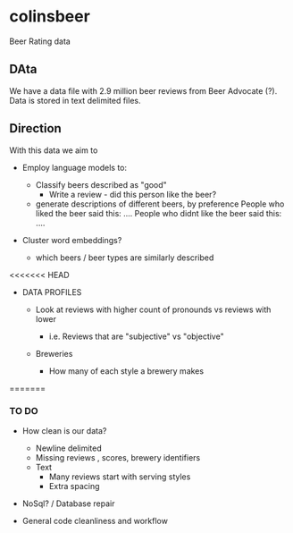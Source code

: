 # colinsbeer

Beer Rating data


## DAta

We have a data file with 2.9 million beer reviews from Beer Advocate (?). Data is stored in text delimited files. 


## Direction
With this data we aim to

- Employ language models to: 
    - Classify beers described as "good"
        - Write a review - did this person like the beer?
    - generate descriptions of different beers, by preference
        People who liked the beer said this: ....
        People who didnt like the beer said this: ....


- Cluster word embeddings?
    - which beers / beer types are similarly described


<<<<<<< HEAD
- DATA PROFILES
    - Look at reviews with higher count of pronounds vs reviews with lower
        - i.e. Reviews that are "subjective" vs "objective"

    - Breweries
        - How many of each style a brewery makes

=======


### TO DO

- How clean is our data?
    - Newline delimited
    - Missing reviews , scores, brewery identifiers
    - Text 
        - Many reviews start with serving styles
        - Extra spacing


- NoSql? / Database repair

- General code cleanliness and workflow




  
